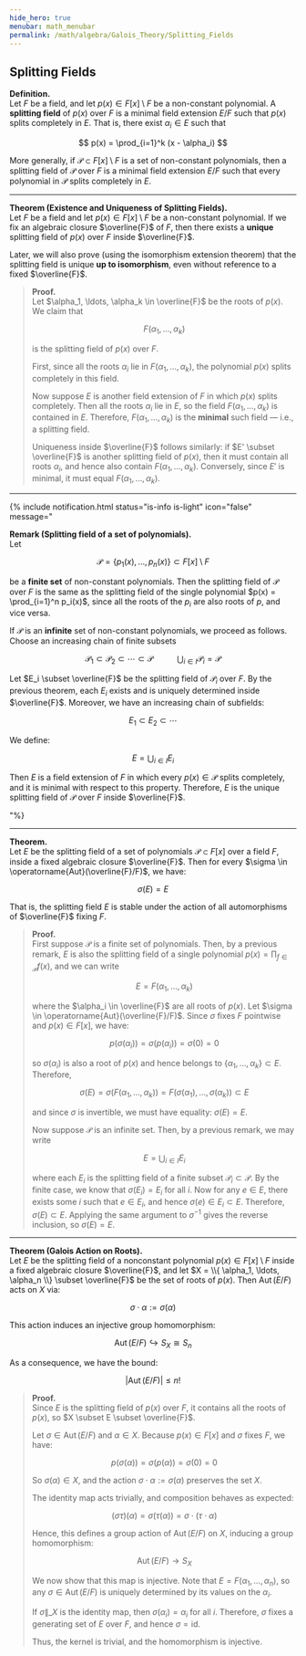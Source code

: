 ```yaml
---
hide_hero: true
menubar: math_menubar
permalink: /math/algebra/Galois_Theory/Splitting_Fields
---
```


## Splitting Fields

**Definition.**  
Let $F$ be a field, and let $p(x) \in F[x] \setminus F$ be a non-constant polynomial. A **splitting field** of $p(x)$ over $F$ is a minimal field extension $E/F$ such that $p(x)$ splits completely in $E$. That is, there exist $\alpha_i \in E$ such that

$$ p(x) = \prod_{i=1}^k (x - \alpha_i) $$

More generally, if $\mathcal{P} \subset F[x] \setminus F$ is a set of non-constant polynomials, then a splitting field of $\mathcal{P}$ over $F$ is a minimal field extension $E/F$ such that every polynomial in $\mathcal{P}$ splits completely in $E$.

---

**Theorem (Existence and Uniqueness of Splitting Fields).**  
Let $F$ be a field and let $p(x) \in F[x] \setminus F$ be a non-constant polynomial. If we fix an algebraic closure $\overline{F}$ of $F$, then there exists a **unique** splitting field of $p(x)$ over $F$ inside $\overline{F}$.

Later, we will also prove (using the isomorphism extension theorem) that the splitting field is unique **up to isomorphism**, even without reference to a fixed $\overline{F}$.

> **Proof.**  
> Let $\alpha_1, \ldots, \alpha_k \in \overline{F}$ be the roots of $p(x)$. We claim that
>
> $$ F(\alpha_1, \ldots, \alpha_k) $$
>
> is the splitting field of $p(x)$ over $F$.
>
> First, since all the roots $\alpha_i$ lie in $F(\alpha_1, \ldots, \alpha_k)$, the polynomial $p(x)$ splits completely in this field.
>
> Now suppose $E$ is another field extension of $F$ in which $p(x)$ splits completely. Then all the roots $\alpha_i$ lie in $E$, so the field $F(\alpha_1, \ldots, \alpha_k)$ is contained in $E$. Therefore, $F(\alpha_1, \ldots, \alpha_k)$ is the **minimal** such field — i.e., a splitting field.
>
> Uniqueness inside $\overline{F}$ follows similarly: if $E' \subset \overline{F}$ is another splitting field of $p(x)$, then it must contain all roots $\alpha_i$, and hence also contain $F(\alpha_1, \ldots, \alpha_k)$. Conversely, since $E'$ is minimal, it must equal $F(\alpha_1, \ldots, \alpha_k)$.

---

{% include notification.html 
status="is-info is-light"
icon="false"
message="

**Remark (Splitting field of a set of polynomials).**  
Let

$$ \mathcal{P} = \{ p_1(x), \ldots, p_n(x) \} \subset F[x] \setminus F $$

be a **finite set** of non-constant polynomials. Then the splitting field of $\mathcal{P}$ over $F$ is the same as the 
splitting field of the single polynomial 
$p(x) = \prod_{i=1}^n p_i(x)$, since all the roots of the $p_i$ are also roots of $p$, and vice versa.

If $\mathcal{P}$ is an **infinite** set of non-constant polynomials, we proceed as follows. Choose an increasing chain 
of finite subsets

$$ \mathcal{P}_1 \subset \mathcal{P}_2 \subset \cdots \subset \mathcal{P} \;\;\;\;\;\;\;\;\;\;\;\;\bigcup_{i \in I} \mathcal{P}_i = \mathcal{P} $$

Let $E_i \subset \overline{F}$ be the splitting field of $\mathcal{P}_i$ over $F$. By the previous theorem, each $E_i$ exists and is uniquely determined inside $\overline{F}$. Moreover, we have an increasing chain of subfields:

$$ E_1 \subset E_2 \subset \cdots $$

We define:

$$ E = \bigcup_{i \in I} E_i $$

Then $E$ is a field extension of $F$ in which every $p(x) \in \mathcal{P}$ splits completely, and it is minimal with 
respect to this property. Therefore, $E$ is the unique splitting field of $\mathcal{P}$ over $F$ inside $\overline{F}$.

"%}

---

**Theorem.**  
Let $E$ be the splitting field of a set of polynomials $\mathcal{P} \subset F[x]$ over a field $F$, inside a fixed algebraic closure $\overline{F}$. Then for every $\sigma \in \operatorname{Aut}(\overline{F}/F)$, we have:

$$ \sigma(E) = E $$

That is, the splitting field $E$ is stable under the action of all automorphisms of $\overline{F}$ fixing $F$.

> **Proof.**  
> First suppose $\mathcal{P}$ is a finite set of polynomials. Then, by a previous remark, $E$ is also the splitting field of a single polynomial 
> $p(x) = \prod_{f \in \mathcal{P}} f(x)$, and we can write
>
> $$ E = F(\alpha_1, \ldots, \alpha_k) $$
>
> where the $\alpha_i \in \overline{F}$ are all roots of $p(x)$. Let $\sigma \in \operatorname{Aut}(\overline{F}/F)$. Since $\sigma$ fixes $F$ pointwise and $p(x) \in F[x]$, we have:
>
> $$ p(\sigma(\alpha_i)) = \sigma(p(\alpha_i)) = \sigma(0) = 0 $$
>
> so $\sigma(\alpha_i)$ is also a root of $p(x)$ and hence belongs to $\{ \alpha_1, \ldots, \alpha_k \} \subset E$. Therefore,
>
> $$ \sigma(E) = \sigma(F(\alpha_1, \ldots, \alpha_k)) = F(\sigma(\alpha_1), \ldots, \sigma(\alpha_k)) \subset E $$
>
> and since $\sigma$ is invertible, we must have equality: $\sigma(E) = E$.
>
> Now suppose $\mathcal{P}$ is an infinite set. Then, by a previous remark, we may write
>
> $$ E = \bigcup_{i \in I} E_i $$
>
> where each $E_i$ is the splitting field of a finite subset $\mathcal{P}_i \subset \mathcal{P}$.
> By the finite case, we know that $\sigma(E_i) = E_i$ for all $i$. Now for any $e \in E$, there exists some $i$ such that $e \in E_i$, and hence $\sigma(e) \in E_i \subset E$. Therefore, $\sigma(E) \subset E$. Applying the same argument to $\sigma^{-1}$ gives the reverse inclusion, so $\sigma(E) = E$.
 
---

**Theorem (Galois Action on Roots).**  
Let $E$ be the splitting field of a nonconstant polynomial $p(x) \in F[x]\setminus F$ inside a fixed algebraic closure $\overline{F}$, 
and let $X = \\{ \alpha_1, \ldots, \alpha_n \\} \subset \overline{F}$ be the set of roots of $p(x)$. Then $\operatorname{Aut}(E/F)$ acts on $X$ via:

$$ \sigma \cdot \alpha := \sigma(\alpha) $$

This action induces an injective group homomorphism:

$$ \operatorname{Aut}(E/F) \hookrightarrow S_X \cong S_n $$

As a consequence, we have the bound:

$$ |\operatorname{Aut}(E/F)| \leq n! $$

> **Proof.**  
> Since $E$ is the splitting field of $p(x)$ over $F$, it contains all the roots of $p(x)$, so $X \subset E \subset \overline{F}$.
>
> Let $\sigma \in \operatorname{Aut}(E/F)$ and $\alpha \in X$. Because $p(x) \in F[x]$ and $\sigma$ fixes $F$, we have:
>
> $$ p(\sigma(\alpha)) = \sigma(p(\alpha)) = \sigma(0) = 0 $$
>
> So $\sigma(\alpha) \in X$, and the action $\sigma \cdot \alpha := \sigma(\alpha)$ preserves the set $X$.
>
> The identity map acts trivially, and composition behaves as expected:
>
> $$ (\sigma\tau)(\alpha) = \sigma(\tau(\alpha)) = \sigma \cdot (\tau \cdot \alpha) $$
>
> Hence, this defines a group action of $\operatorname{Aut}(E/F)$ on $X$, inducing a group homomorphism:
>
> $$ \operatorname{Aut}(E/F) \to S_X $$
>
> We now show that this map is injective. Note that $E = F(\alpha_1, \ldots, \alpha_n)$, so any $\sigma \in \operatorname{Aut}(E/F)$ is uniquely determined by its values on the $\alpha_i$.
>
> If $\sigma\|\_X$ is the identity map, then $\sigma(\alpha_i) = \alpha_i$ for all $i$. Therefore, $\sigma$ fixes a generating set of $E$ over $F$, and hence $\sigma = \mathrm{id}$.
>
> Thus, the kernel is trivial, and the homomorphism is injective.


